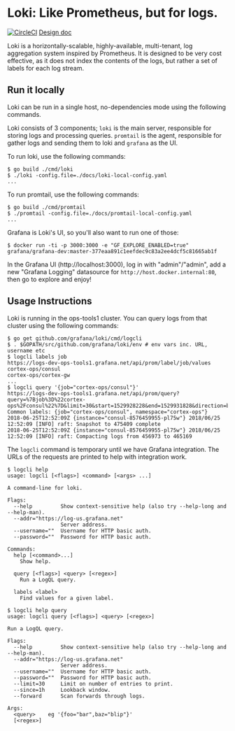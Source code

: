 # Loki: Like Prometheus, but for logs.

[![CircleCI](https://circleci.com/gh/grafana/loki/tree/master.svg?style=svg&circle-token=618193e5787b2951c1ea3352ad5f254f4f52313d)](https://circleci.com/gh/grafana/loki/tree/master) [Design doc](https://docs.google.com/document/d/11tjK_lvp1-SVsFZjgOTr1vV3-q6vBAsZYIQ5ZeYBkyM/edit)

Loki is a horizontally-scalable, highly-available, multi-tenant, log aggregation
system inspired by Prometheus.  It is designed to be very cost effective, as it does
not index the contents of the logs, but rather a set of labels for each log stream.

## Run it locally

Loki can be run in a single host, no-dependencies mode using the following commands.

Loki consists of 3 components; `loki` is the main server, responsible for storing
logs and processing queries.  `promtail` is the agent, responsible for gather logs
and sending them to loki and `grafana` as the UI.

To run loki, use the following commands:

```
$ go build ./cmd/loki
$ ./loki -config.file=./docs/loki-local-config.yaml
...
```

To run promtail, use the following commands:

```
$ go build ./cmd/promtail
$ ./promtail -config.file=./docs/promtail-local-config.yaml
...
```

Grafana is Loki's UI, so you'll also want to run one of those:

```
$ docker run -ti -p 3000:3000 -e "GF_EXPLORE_ENABLED=true" grafana/grafana-dev:master-377eaa891c1eefdec9c83a2ee4dcf5c81665ab1f
```

In the Grafana UI (http://localhost:3000), log in with "admin"/"admin", add a new "Grafana Logging" datasource for `http://host.docker.internal:80`, then go to explore and enjoy!

## Usage Instructions

Loki is running in the ops-tools1 cluster.  You can query logs from that cluster
using the following commands:

```
$ go get github.com/grafana/loki/cmd/logcli
$ . $GOPATH/src/github.com/grafana/loki/env # env vars inc. URL, username etc
$ logcli labels job
https://logs-dev-ops-tools1.grafana.net/api/prom/label/job/values
cortex-ops/consul
cortex-ops/cortex-gw
...
$ logcli query '{job="cortex-ops/consul"}'
https://logs-dev-ops-tools1.grafana.net/api/prom/query?query=%7Bjob%3D%22cortex-ops%2Fconsul%22%7D&limit=30&start=1529928228&end=1529931828&direction=backward&regexp=
Common labels: {job="cortex-ops/consul", namespace="cortex-ops"}
2018-06-25T12:52:09Z {instance="consul-8576459955-pl75w"} 2018/06/25 12:52:09 [INFO] raft: Snapshot to 475409 complete
2018-06-25T12:52:09Z {instance="consul-8576459955-pl75w"} 2018/06/25 12:52:09 [INFO] raft: Compacting logs from 456973 to 465169
```

The `logcli` command is temporary until we have Grafana integration. The URLs of
the requests are printed to help with integration work.

```
$ logcli help
usage: logcli [<flags>] <command> [<args> ...]

A command-line for loki.

Flags:
  --help         Show context-sensitive help (also try --help-long and --help-man).
  --addr="https://log-us.grafana.net"
                 Server address.
  --username=""  Username for HTTP basic auth.
  --password=""  Password for HTTP basic auth.

Commands:
  help [<command>...]
    Show help.

  query [<flags>] <query> [<regex>]
    Run a LogQL query.

  labels <label>
    Find values for a given label.

$ logcli help query
usage: logcli query [<flags>] <query> [<regex>]

Run a LogQL query.

Flags:
  --help         Show context-sensitive help (also try --help-long and --help-man).
  --addr="https://log-us.grafana.net"
                 Server address.
  --username=""  Username for HTTP basic auth.
  --password=""  Password for HTTP basic auth.
  --limit=30     Limit on number of entries to print.
  --since=1h     Lookback window.
  --forward      Scan forwards through logs.

Args:
  <query>    eg '{foo="bar",baz="blip"}'
  [<regex>]
```
